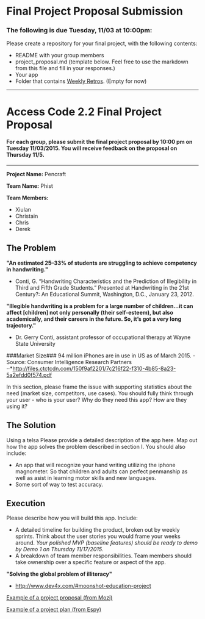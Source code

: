 # Final Project Proposal Submission  

### The following is due Tuesday, 11/03 at 10:00pm:  

Please create a repository for your final project, with the following contents:  
  *  README with your group members  
  *  project_proposal.md (template below. Feel free to use the markdown from this file and fill in your responses.) 
  *  Your app
  *  Folder that contains [Weekly Retros](weekly_retrospective.md). (Empty for now)  

---

# Access Code 2.2 Final Project Proposal

#### For each group, please submit the final project proposal by 10:00 pm on Tuesday 11/03/2015. You will receive feedback on the proposal on Thursday 11/5. 

---
**Project Name:**
Pencraft

**Team Name:**
Phist

**Team Members:**  
- Xiulan
- Christain
- Chris
- Derek


## The Problem 

**"An estimated 25–33% of students are struggling to achieve competency in handwriting."**
- Conti, G. “Handwriting Characteristics and the Prediction of Illegibility in Third and Fifth Grade Students.” Presented at Handwriting in the 21st Century?: An Educational Summit, Washington, D.C., January 23, 2012.

**"Illegible handwriting is a problem for a large number of children…it can affect [children] not only personally (their
self-esteem), but also academically, and their careers in the future. So, it’s got a very long trajectory."**
- Dr. Gerry Conti, assistant professor of occupational therapy at Wayne State University

###Market Size###
94 million iPhones are in use in US as of March 2015.
-Source: Consumer Intelligence Research Partners
⋅⋅*http://files.ctctcdn.com/150f9af2201/7c216f22-f310-4b85-8a23-5a2efdd0f574.pdf


In this section, please frame the issue with supporting statistics about the need (market size, competitors, use cases). You should fully think through your user - who is your user? Why do they need this app? How are they using it?   

## The Solution 
Using a telsa
Please provide a detailed description of the app here. Map out how the app solves the problem described in section I. You should also include:
  *  An app that will recognize your hand writing utilizing the iphone magnometer.  So that children and adults can perfect penmanship as well as asist in learning motor skills and new languages.
  *  Some sort of way to test accuracy.

## Execution
Please describe how you will build this app. Include: 
  *  A detailed timeline for building the product, broken out by weekly sprints. Think about the user stories you would frame your weeks around. *Your polished MVP (baseline features) should be ready to demo by Demo 1 on Thursday 11/17/2015.*  
  *  A breakdown of team member responsibilities. Team members should take ownership over a specific feature or aspect of the app.  

**"Solving the global problem of illiteracy"**
- http://www.dev4x.com/#moonshot-education-project


[Example of a project proposal (from Mozi)](https://github.com/jaellysbales/access-robot/blob/master/ProjectProposal.md)

[Example of a project plan (from Espy)](https://docs.google.com/spreadsheets/d/1n4XtthaWqkg7YvaTfJZwC9Fc10RKd4JLr4HaUtYAh1c/edit#gid=0)
